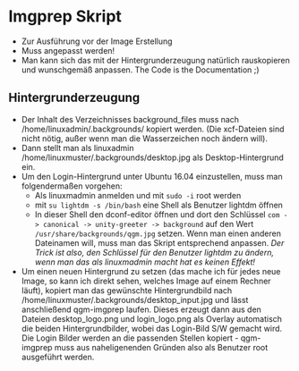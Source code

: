 Imgprep Skript
===============

* Zur Ausführung vor der Image Erstellung
* Muss angepasst werden!
* Man kann sich das mit der Hintergrunderzeugung natürlich rauskopieren und wunschgemäß anpassen. The Code is the Documentation ;)

Hintergrunderzeugung
---------------------

* Der Inhalt des Verzeichnisses background_files muss nach /home/linuxadmin/.backgrounds/ kopiert werden. (Die xcf-Dateien sind nicht nötig, außer wenn man die Wasserzeichen noch ändern will).
* Dann stellt man als linuxadmin /home/linuxmuster/.backgrounds/desktop.jpg als Desktop-Hintergrund ein. 
* Um den Login-Hintergrund unter Ubuntu 16.04 einzustellen, muss man folgendermaßen vorgehen:
  * Als linuxmadmin anmelden und mit `sudo -i` root werden
  * mit `su lightdm -s /bin/bash` eine Shell als Benutzer lightdm öffnen
  * In dieser Shell den dconf-editor öffnen und dort den Schlüssel `com -> canonical -> unity-greeter -> background` auf den Wert `/usr/share/backgrounds/qgm.jpg` setzen. Wenn man einen anderen Dateinamen will, muss man das Skript entsprechend anpassen. *Der Trick ist also, den Schlüssel für den Benutzer lightdm zu ändern, wenn man das als linuxmadmin macht hat es keinen Effekt!*
* Um einen neuen Hintergrund zu setzen (das mache ich für jedes neue Image, so kann ich direkt sehen, welches Image auf einem Rechner läuft), kopiert man das gewünschte Hintergrundbild nach /home/linuxmuster/.backgrounds/desktop_input.jpg und lässt anschließend qgm-imgprep laufen. Dieses erzeugt dann aus den Dateien desktop_logo.png und login_logo.png als Overlay automatisch die beiden Hintergrundbilder, wobei das Login-Bild S/W gemacht wird. Die Login Bilder werden an die passenden Stellen kopiert - qgm-imgprep muss aus naheligenenden Gründen also als Benutzer root ausgeführt werden.
